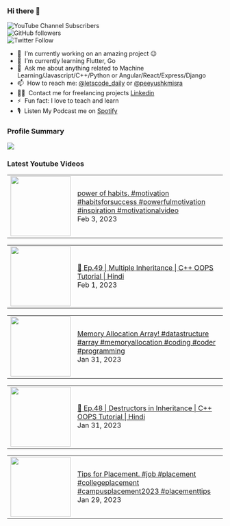 ### Hi there 👋

![YouTube Channel Subscribers](https://img.shields.io/youtube/channel/subscribers/UCgmk1KXmrHXt_DO0kScyVmQ?style=social)  
![GitHub followers](https://img.shields.io/github/followers/misrapk?style=social)  
![Twitter Follow](https://img.shields.io/twitter/follow/peeyushkmisra?style=social)

- 🔭 &nbsp;I’m currently working on an amazing project :wink:
- 🌱 &nbsp;I’m currently learning Flutter, Go
- 💬 &nbsp;Ask me about anything related to Machine Learning/Javascript/C++/Python or Angular/React/Express/Django
- 📫 &nbsp;How to reach me: [@letscode_daily](https://www.instagram.com/letscode_daily/) or [@peeyushkmisra](https://www.instagram.com/peeyushkmisra/)
- 👨‍💻 &nbsp;Contact me for freelancing projects [Linkedin](https://www.linkedin.com/in/peeyushkmisra/)
- ⚡ &nbsp;Fun fact: I love to teach and learn
- 🎙 &nbsp;Listen My Podcast me on [Spotify](https://open.spotify.com/show/5HlTHA4yxnj56N1klajpQc)

### Profile Summary

![](https://github-profile-summary-cards.vercel.app/api/cards/profile-details?username=misrapk&theme=dracula)

### Latest Youtube Videos

<!-- YOUTUBE:START --><table><tr><td><a href="https://www.youtube.com/watch?v=s61zKmZr4IA"><img width="140px" src="https://i.ytimg.com/vi/s61zKmZr4IA/mqdefault.jpg"></a></td>
<td><a href="https://www.youtube.com/watch?v=s61zKmZr4IA">power of habits.  #motivation #habitsforsuccess #powerfulmotivation #inspiration #motivationalvideo</a><br/>Feb 3, 2023</td></tr></table>
<table><tr><td><a href="https://www.youtube.com/watch?v=hDJhGlQzv6w"><img width="140px" src="https://i.ytimg.com/vi/hDJhGlQzv6w/mqdefault.jpg"></a></td>
<td><a href="https://www.youtube.com/watch?v=hDJhGlQzv6w">🔴 Ep.49 | Multiple Inheritance | C++ OOPS Tutorial |  Hindi</a><br/>Feb 1, 2023</td></tr></table>
<table><tr><td><a href="https://www.youtube.com/watch?v=m_foF50tMZI"><img width="140px" src="https://i.ytimg.com/vi/m_foF50tMZI/mqdefault.jpg"></a></td>
<td><a href="https://www.youtube.com/watch?v=m_foF50tMZI">Memory Allocation Array!    #datastructure #array #memoryallocation #coding #coder #programming</a><br/>Jan 31, 2023</td></tr></table>
<table><tr><td><a href="https://www.youtube.com/watch?v=zFDaTzTpd_w"><img width="140px" src="https://i.ytimg.com/vi/zFDaTzTpd_w/mqdefault.jpg"></a></td>
<td><a href="https://www.youtube.com/watch?v=zFDaTzTpd_w">🔴 Ep.48 | Destructors in Inheritance | C++ OOPS Tutorial |  Hindi</a><br/>Jan 31, 2023</td></tr></table>
<table><tr><td><a href="https://www.youtube.com/watch?v=1y1ZppWYasA"><img width="140px" src="https://i.ytimg.com/vi/1y1ZppWYasA/mqdefault.jpg"></a></td>
<td><a href="https://www.youtube.com/watch?v=1y1ZppWYasA">Tips for Placement.   #job #placement #collegeplacement #campusplacement2023 #placementtips</a><br/>Jan 29, 2023</td></tr></table>
<!-- YOUTUBE:END -->
